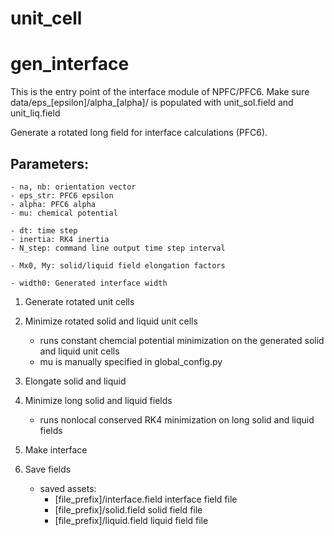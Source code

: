 

# unit_cell



# gen_interface

This is the entry point of the interface module of NPFC/PFC6.
Make sure data/eps_[epsilon]/alpha_[alpha]/ is populated with unit_sol.field and unit_liq.field

Generate a rotated long field for interface calculations (PFC6).

## Parameters:

    - na, nb: orientation vector
    - eps_str: PFC6 epsilon
    - alpha: PFC6 alpha
    - mu: chemical potential

    - dt: time step
    - inertia: RK4 inertia
    - N_step: command line output time step interval

    - Mx0, My: solid/liquid field elongation factors

    - width0: Generated interface width



1. Generate rotated unit cells

2. Minimize rotated solid and liquid unit cells
    - runs constant chemcial potential minimization on the generated solid and liquid unit cells
    - mu is manually specified in global_config.py

3. Elongate solid and liquid

4. Minimize long solid and liquid fields
    - runs nonlocal conserved RK4 minimization on long solid and liquid fields

5. Make interface

6. Save fields
    - saved assets:
        - [file_prefix]/interface.field     interface field file
        - [file_prefix]/solid.field         solid field file
        - [file_prefix]/liquid.field        liquid field file



